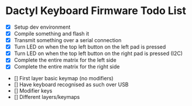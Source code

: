 # Dactyl Keyboard Firmware Todo List

- [x] Setup dev environment
- [x] Compile something and flash it
- [x] Transmit something over a serial connection 
- [x] Turn LED on when the top left button on the left pad is pressed
- [x] Turn LED on when the top left button on the right pad is pressed (I2C)
- [x] Complete the entire matrix for the left side
- [x] Complete the entire matrix for the right side
- [] First layer basic keymap (no modifiers)
- [] Have keyboard recognised as such over USB
- [] Modifier keys
- [] Different layers/keymaps
